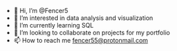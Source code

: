 - 👋 Hi, I’m @Fencer5
- 👀 I’m interested in data analysis and visualization
- 🌱 I’m currently learning SQL 
- 💞️ I’m looking to collaborate on projects for my portfolio
- 📫 How to reach me fencer55@protonmail.com

<!---
Fencer5/Fencer5 is a ✨ special ✨ repository because its `README.md` (this file) appears on your GitHub profile.
You can click the Preview link to take a look at your changes.
--->
